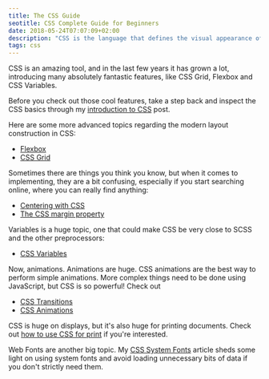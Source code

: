 ```yaml
---
title: The CSS Guide
seotitle: CSS Complete Guide for Beginners
date: 2018-05-24T07:07:09+02:00
description: "CSS is the language that defines the visual appearance of an HTML page in the browser. Learn all about CSS, from the zero to flexbox, CSS Grid and CSS Variables"
tags: css
---
```


CSS is an amazing tool, and in the last few years it has grown a lot, introducing many absolutely fantastic features, like CSS Grid, Flexbox and CSS Variables.

Before you check out those cool features, take a step back and inspect the CSS basics through my [introduction to CSS](/css-introduction/) post.

Here are some more advanced topics regarding the modern layout construction in CSS:

- [Flexbox](/flexbox/)
- [CSS Grid](/css-grid/)

Sometimes there are things you think you know, but when it comes to implementing, they are a bit confusing, especially if you start searching online, where you can really find anything:

- [Centering with CSS](/css-centering/)
- [The CSS margin property](/css-margin/)

Variables is a huge topic, one that could make CSS be very close to SCSS and the other preprocessors:

- [CSS Variables](/css-variables/)

Now, animations. Animations are huge. CSS animations are the best way to perform simple animations. More complex things need to be done using JavaScript, but CSS is so powerful! Check out

- [CSS Transitions](/css-transitions/)
- [CSS Animations](/css-animations/)

CSS is huge on displays, but it's also huge for printing documents. Check out [how to use CSS for print](/css-printing/) if you're interested.

Web Fonts are another big topic. My [CSS System Fonts](/css-system-fonts/) article sheds some light on using system fonts and avoid loading unnecessary bits of data if you don't strictly need them.
